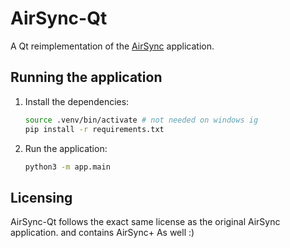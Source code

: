 # AirSync-Qt

A Qt reimplementation of the [AirSync](https://github.com/sameerasw/airsync-mac) application.

## Running the application

1.  Install the dependencies:
    ```bash
    source .venv/bin/activate # not needed on windows ig
    pip install -r requirements.txt
    ```
2.  Run the application:
    ```bash
    python3 -m app.main
    ```

## Licensing
AirSync-Qt follows the exact same license as the original AirSync application. and contains AirSync+ As well :)
